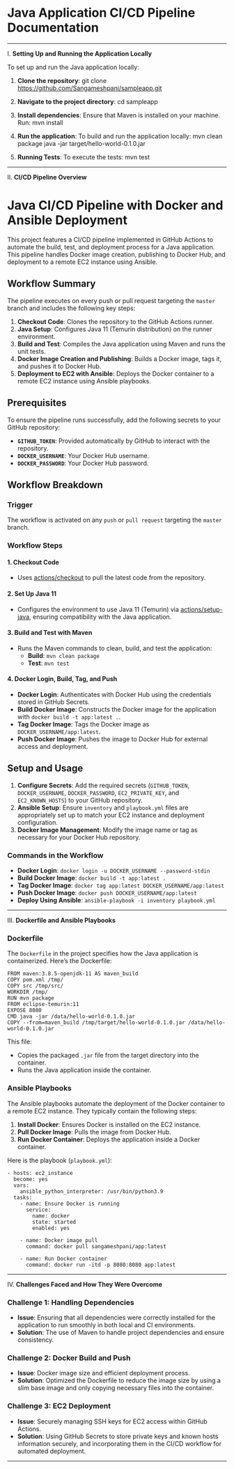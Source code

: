 # Java Application CI/CD Pipeline Documentation
---
I. **Setting Up and Running the Application Locally**

To set up and run the Java application locally:

1. **Clone the repository**:
   git clone https://github.com/Sangameshpani/sampleapp.git
 
2. **Navigate to the project directory**:
   cd sampleapp
 
3. **Install dependencies**:
   Ensure that Maven is installed on your machine. Run:
   mvn install
 
4. **Run the application**:
   To build and run the application locally:
   mvn clean package
   java -jar target/hello-world-0.1.0.jar
 
5. **Running Tests**:
   To execute the tests:
   mvn test
 
---

II. **CI/CD Pipeline Overview**

# Java CI/CD Pipeline with Docker and Ansible Deployment

This project features a CI/CD pipeline implemented in GitHub Actions to automate the build, test, and deployment process for a Java application. This pipeline handles Docker image creation, publishing to Docker Hub, and deployment to a remote EC2 instance using Ansible.

## Workflow Summary

The pipeline executes on every push or pull request targeting the `master` branch and includes the following key steps:

1. **Checkout Code**: Clones the repository to the GitHub Actions runner.
2. **Java Setup**: Configures Java 11 (Temurin distribution) on the runner environment.
3. **Build and Test**: Compiles the Java application using Maven and runs the unit tests.
4. **Docker Image Creation and Publishing**: Builds a Docker image, tags it, and pushes it to Docker Hub.
5. **Deployment to EC2 with Ansible**: Deploys the Docker container to a remote EC2 instance using Ansible playbooks.

## Prerequisites

To ensure the pipeline runs successfully, add the following secrets to your GitHub repository:

- **`GITHUB_TOKEN`**: Provided automatically by GitHub to interact with the repository.
- **`DOCKER_USERNAME`**: Your Docker Hub username.
- **`DOCKER_PASSWORD`**: Your Docker Hub password.

## Workflow Breakdown

### Trigger

The workflow is activated on any `push` or `pull request` targeting the `master` branch.

### Workflow Steps

#### 1. **Checkout Code**
   - Uses [actions/checkout](https://github.com/actions/checkout) to pull the latest code from the repository.

#### 2. **Set Up Java 11**
   - Configures the environment to use Java 11 (Temurin) via [actions/setup-java](https://github.com/actions/setup-java), ensuring compatibility with the Java application.

#### 3. **Build and Test with Maven**
   - Runs the Maven commands to clean, build, and test the application:
     - **Build**: `mvn clean package`
     - **Test**: `mvn test`

#### 4. **Docker Login, Build, Tag, and Push**
   - **Docker Login**: Authenticates with Docker Hub using the credentials stored in GitHub Secrets.
   - **Build Docker Image**: Constructs the Docker image for the application with `docker build -t app:latest .`.
   - **Tag Docker Image**: Tags the Docker image as `DOCKER_USERNAME/app:latest`.
   - **Push Docker Image**: Pushes the image to Docker Hub for external access and deployment.


## Setup and Usage

1. **Configure Secrets**: Add the required secrets (`GITHUB_TOKEN`, `DOCKER_USERNAME`, `DOCKER_PASSWORD`, `EC2_PRIVATE_KEY`, and `EC2_KNOWN_HOSTS`) to your GitHub repository.
2. **Ansible Setup**: Ensure `inventory` and `playbook.yml` files are appropriately set up to match your EC2 instance and deployment configuration.
3. **Docker Image Management**: Modify the image name or tag as necessary for your Docker Hub repository.

### Commands in the Workflow

- **Docker Login**: `docker login -u DOCKER_USERNAME --password-stdin`
- **Build Docker Image**: `docker build -t app:latest .`
- **Tag Docker Image**: `docker tag app:latest DOCKER_USERNAME/app:latest`
- **Push Docker Image**: `docker push DOCKER_USERNAME/app:latest`
- **Deploy Using Ansible**: `ansible-playbook -i inventory playbook.yml`

---

III. **Dockerfile and Ansible Playbooks**

### Dockerfile

The `Dockerfile` in the project specifies how the Java application is containerized. Here’s the Dockerfile:

```
FROM maven:3.8.5-openjdk-11 AS maven_build
COPY pom.xml /tmp/
COPY src /tmp/src/
WORKDIR /tmp/
RUN mvn package
FROM eclipse-temurin:11
EXPOSE 8080
CMD java -jar /data/hello-world-0.1.0.jar
COPY --from=maven_build /tmp/target/hello-world-0.1.0.jar /data/hello-world-0.1.0.jar
```

This file:
- Copies the packaged `.jar` file from the target directory into the container.
- Runs the Java application inside the container.

### Ansible Playbooks

The Ansible playbooks automate the deployment of the Docker container to a remote EC2 instance. They typically contain the following steps:

1. **Install Docker**: Ensures Docker is installed on the EC2 instance.
2. **Pull Docker Image**: Pulls the image from Docker Hub.
3. **Run Docker Container**: Deploys the application inside a Docker container.

Here is the playbook (`playbook.yml`):
```
- hosts: ec2_instance
  become: yes
  vars:
    ansible_python_interpreter: /usr/bin/python3.9
  tasks:
    - name: Ensure Docker is running
      service:
        name: docker
        state: started
        enabled: yes

    - name: Docker image pull
      command: docker pull sangameshpani/app:latest
      
    - name: Run Docker container
      command: docker run -itd -p 8080:8080 app:latest
```
---

IV. **Challenges Faced and How They Were Overcome**

### Challenge 1: **Handling Dependencies**

- **Issue**: Ensuring that all dependencies were correctly installed for the application to run smoothly in both local and CI environments.
- **Solution**: The use of Maven to handle project dependencies and ensure consistency.

### Challenge 2: **Docker Build and Push**

- **Issue**: Docker image size and efficient deployment process.
- **Solution**: Optimized the Dockerfile to reduce the image size by using a slim base image and only copying necessary files into the container.

### Challenge 3: **EC2 Deployment**

- **Issue**: Securely managing SSH keys for EC2 access within GitHub Actions.
- **Solution**: Using GitHub Secrets to store private keys and known hosts information securely, and incorporating them in the CI/CD workflow for automated deployment.
---
